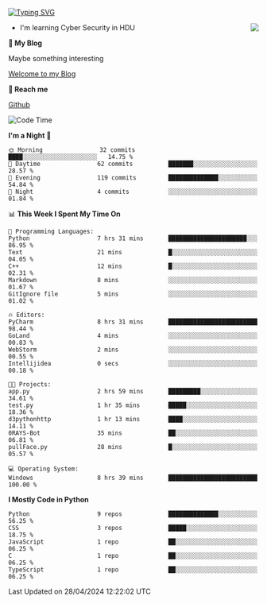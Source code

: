 [![Typing SVG](https://readme-typing-svg.herokuapp.com?font=Fira+Code&pause=1000&random=false&width=450&height=60&lines=Hello+%F0%9F%91%8B%F0%9F%8F%BB;I'm+JBNRZ)](https://git.io/typing-svg)

<a href="#">
  <img align="right" src="https://github-readme-stats.vercel.app/api?username=JBNRZ&show_icons=true&bg_color=15,f2f7fd,E0EAFC" />
</a>

- I'm learning Cyber Security in HDU

 **🌱 My Blog**

Maybe something interesting

[Welcome to my Blog](https://jbnrz.com.cn/)

 **💬 Reach me** 

[Github](https://github.com/JBNRZ)


<!--START_SECTION:waka-->
![Code Time](http://img.shields.io/badge/Code%20Time-434%20hrs%2014%20mins-blue)

**I'm a Night 🦉** 

```text
🌞 Morning                32 commits          ████░░░░░░░░░░░░░░░░░░░░░   14.75 % 
🌆 Daytime                62 commits          ███████░░░░░░░░░░░░░░░░░░   28.57 % 
🌃 Evening                119 commits         ██████████████░░░░░░░░░░░   54.84 % 
🌙 Night                  4 commits           ░░░░░░░░░░░░░░░░░░░░░░░░░   01.84 % 
```


📊 **This Week I Spent My Time On** 

```text
💬 Programming Languages: 
Python                   7 hrs 31 mins       ██████████████████████░░░   86.95 % 
Text                     21 mins             █░░░░░░░░░░░░░░░░░░░░░░░░   04.05 % 
C++                      12 mins             █░░░░░░░░░░░░░░░░░░░░░░░░   02.31 % 
Markdown                 8 mins              ░░░░░░░░░░░░░░░░░░░░░░░░░   01.67 % 
GitIgnore file           5 mins              ░░░░░░░░░░░░░░░░░░░░░░░░░   01.02 % 

🔥 Editors: 
PyCharm                  8 hrs 31 mins       █████████████████████████   98.44 % 
GoLand                   4 mins              ░░░░░░░░░░░░░░░░░░░░░░░░░   00.83 % 
WebStorm                 2 mins              ░░░░░░░░░░░░░░░░░░░░░░░░░   00.55 % 
Intellijidea             0 secs              ░░░░░░░░░░░░░░░░░░░░░░░░░   00.18 % 

🐱‍💻 Projects: 
app.py                   2 hrs 59 mins       █████████░░░░░░░░░░░░░░░░   34.61 % 
test.py                  1 hr 35 mins        █████░░░░░░░░░░░░░░░░░░░░   18.36 % 
d3pythonhttp             1 hr 13 mins        ████░░░░░░░░░░░░░░░░░░░░░   14.11 % 
0RAYS-Bot                35 mins             ██░░░░░░░░░░░░░░░░░░░░░░░   06.81 % 
pullFace.py              28 mins             █░░░░░░░░░░░░░░░░░░░░░░░░   05.57 % 

💻 Operating System: 
Windows                  8 hrs 39 mins       █████████████████████████   100.00 % 
```

**I Mostly Code in Python** 

```text
Python                   9 repos             ██████████████░░░░░░░░░░░   56.25 % 
CSS                      3 repos             █████░░░░░░░░░░░░░░░░░░░░   18.75 % 
JavaScript               1 repo              ██░░░░░░░░░░░░░░░░░░░░░░░   06.25 % 
C                        1 repo              ██░░░░░░░░░░░░░░░░░░░░░░░   06.25 % 
TypeScript               1 repo              ██░░░░░░░░░░░░░░░░░░░░░░░   06.25 % 
```




 Last Updated on 28/04/2024 12:22:02 UTC
<!--END_SECTION:waka-->
